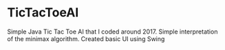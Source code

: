 # TicTacToeAI
Simple Java Tic Tac Toe AI that I coded around 2017. Simple interpretation of the minimax algorithm. Created basic UI using Swing
